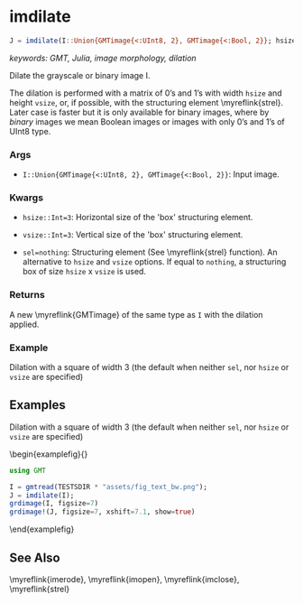# imdilate

```julia
J = imdilate(I::Union{GMTimage{<:UInt8, 2}, GMTimage{<:Bool, 2}}; hsize=3, vsize=3, sel=nothing)::GMTimage
```

*keywords: GMT, Julia, image morphology, dilation*

Dilate the grayscale or binary image I.

The dilation is performed with a matrix of 0’s and 1’s with width `hsize` and height `vsize`, or, if possible,
with the structuring element \myreflink{strel}. Later case is faster but it is only available for binary images,
where by _binary_ images we mean Boolean images or images with only 0’s and 1’s of UInt8 type.

### Args
- `I::Union{GMTimage{<:UInt8, 2}, GMTimage{<:Bool, 2}}`: Input image.

### Kwargs
- `hsize::Int=3`: Horizontal size of the 'box' structuring element.

- `vsize::Int=3`: Vertical size of the 'box' structuring element.

- `sel=nothing`: Structuring element (See \myreflink{strel} function). An alternative to `hsize` and `vsize` options.
  If equal to ``nothing``, a structuring box of size `hsize` x `vsize` is used.

### Returns
A new \myreflink{GMTimage} of the same type as `I` with the dilation applied.

### Example
Dilation with a square of width 3 (the default when neither `sel`, nor `hsize` or `vsize` are specified)

Examples
--------

Dilation with a square of width 3 (the default when neither `sel`, nor `hsize` or `vsize` are specified)

\begin{examplefig}{}
```julia
using GMT

I = gmtread(TESTSDIR * "assets/fig_text_bw.png");
J = imdilate(I);
grdimage(I, figsize=7)
grdimage!(J, figsize=7, xshift=7.1, show=true)
```
\end{examplefig}


See Also
--------

\myreflink{imerode}, \myreflink{imopen}, \myreflink{imclose}, \myreflink{strel}
